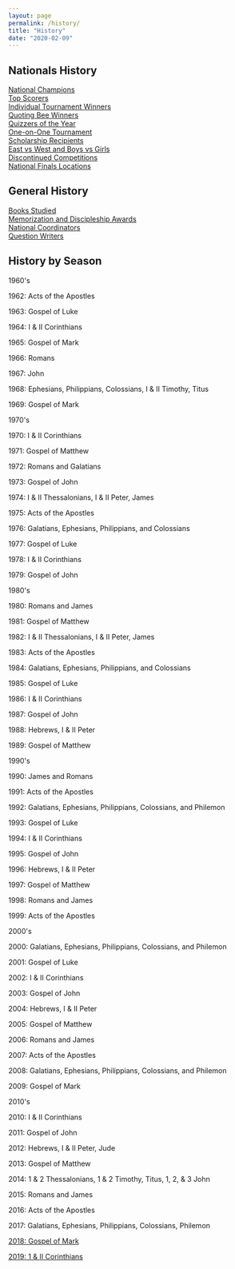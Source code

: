 ```yaml
---
layout: page
permalink: /history/
title: "History"
date: "2020-02-09"
---
```


## Nationals History

[National Champions](https://www.biblequiz.com/history/team-champions/)  
[Top Scorers](https://www.biblequiz.com/history/top-scorers)  
[Individual Tournament Winners](https://www.biblequiz.com/history/individual-tournament)  
[Quoting Bee Winners](https://www.biblequiz.com/history/quoting-bee)  
[Quizzers of the Year](https://www.biblequiz.com/history/quizzers-of-the-year)  
[One-on-One Tournament](https://www.biblequiz.com/history/one-on-one)  
[Scholarship Recipients](https://www.biblequiz.com/history/scholarship-recipients)  
[East vs West and Boys vs Girls](https://www.biblequiz.com/history/east-west)  
[Discontinued Competitions](https://www.biblequiz.com/history/discontinued-competitions)  
[National Finals Locations](https://www.biblequiz.com/history/locations)

## General History

[Books Studied](https://www.biblequiz.com/history/books-studied)  
[Memorization and Discipleship Awards](https://www.biblequiz.com/history/national-awards)  
[National Coordinators](https://www.biblequiz.com/history/coordinators)  
[Question Writers](https://www.biblequiz.com/history/question-writers)

## History by Season

1960's

1962: Acts of the Apostles

1963: Gospel of Luke

1964: I & II Corinthians

1965: Gospel of Mark

1966: Romans

1967: John

1968: Ephesians, Philippians, Colossians, I & II Timothy, Titus

1969: Gospel of Mark

1970's

1970: I & II Corinthians

1971: Gospel of Matthew

1972: Romans and Galatians

1973: Gospel of John

1974: I & II Thessalonians, I & II Peter, James

1975: Acts of the Apostles

1976: Galatians, Ephesians, Philippians, and Colossians

1977: Gospel of Luke

1978: I & II Corinthians

1979: Gospel of John

1980's

1980: Romans and James

1981: Gospel of Matthew

1982: I & II Thessalonians, I & II Peter, James

1983: Acts of the Apostles

1984: Galatians, Ephesians, Philippians, and Colossians

1985: Gospel of Luke

1986: I & II Corinthians

1987: Gospel of John

1988: Hebrews, I & II Peter

1989: Gospel of Matthew

1990's

1990: James and Romans

1991: Acts of the Apostles

1992: Galatians, Ephesians, Philippians, Colossians, and Philemon

1993: Gospel of Luke

1994: I & II Corinthians

1995: Gospel of John

1996: Hebrews, I & II Peter

1997: Gospel of Matthew

1998: Romans and James

1999: Acts of the Apostles

2000's

2000: Galatians, Ephesians, Philippians, Colossians, and Philemon

2001: Gospel of Luke

2002: I & II Corinthians

2003: Gospel of John

2004: Hebrews, I & II Peter

2005: Gospel of Matthew

2006: Romans and James

2007: Acts of the Apostles

2008: Galatians, Ephesians, Philippians, Colossians, and Philemon 

2009: Gospel of Mark

2010's

2010: I & II Corinthians

2011: Gospel of John

2012: Hebrews, I & II Peter, Jude

2013: Gospel of Matthew

2014: 1 & 2 Thessalonians, 1 & 2 Timothy, Titus, 1, 2, & 3 John

2015: Romans and James

2016: Acts of the Apostles

2017: Galatians, Ephesians, Philippians, Colossians, Philemon

[2018: Gospel of Mark](https://www.biblequiz.com/history/2018-season/)

[2019: 1 & II Corinthians](https://www.biblequiz.com/history/2019-season/)
